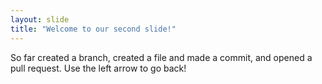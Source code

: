 ```yaml
---
layout: slide
title: "Welcome to our second slide!"
---
```

So far created a branch, created a file and made a commit, and opened a pull request.
Use the left arrow to go back!
